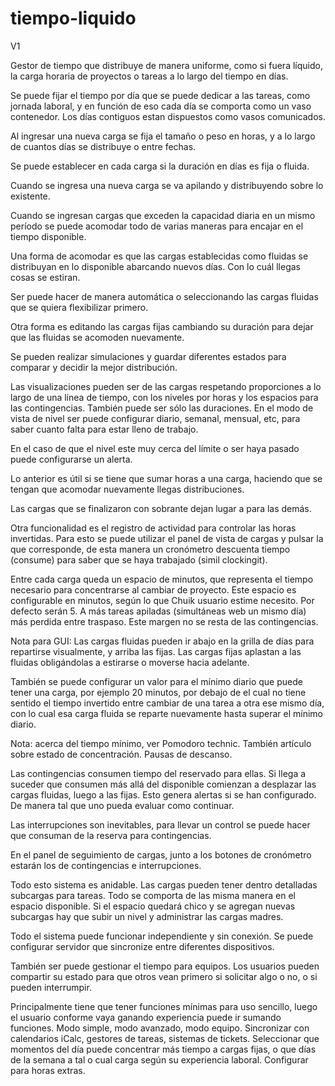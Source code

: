 # tiempo-liquido


V1

Gestor de tiempo que distribuye de  manera uniforme, como si fuera líquido, la carga horaria de  proyectos o tareas a lo largo del tiempo en días.

Se puede fijar el tiempo por día que se puede dedicar a las tareas, como jornada laboral, y en función de eso cada día se comporta como un vaso contenedor. Los días contiguos estan dispuestos como vasos comunicados.

Al ingresar una nueva carga se fija el tamaño o peso en horas, y a lo largo de cuantos días se distribuye o entre fechas.

Se puede establecer en cada carga si la duración en días es fija o fluida.

Cuando se ingresa una nueva carga se va apilando y distribuyendo sobre lo existente.

Cuando se ingresan cargas que exceden la capacidad diaria en un mismo período se puede acomodar todo de varias maneras para encajar en el tiempo disponible.

Una forma de acomodar es que las cargas establecidas como fluidas se distribuyan en lo disponible abarcando nuevos días. Con lo cuál llegas cosas se estiran.

Ser puede hacer de manera automática o seleccionando las cargas fluidas que se quiera flexibilizar primero.

Otra forma es editando las cargas fijas cambiando su duración para dejar que las fluidas se acomoden nuevamente.

Se pueden realizar simulaciones y guardar diferentes estados para comparar y decidir la mejor distribución.

Las visualizaciones pueden ser de las cargas respetando proporciones a lo largo de una línea de tiempo, con los niveles por horas y los espacios para las contingencias. También puede ser sólo las duraciones. En el modo de vista de nivel ser puede configurar diario, semanal, mensual, etc, para saber cuanto falta para estar lleno de trabajo.

En el caso de que el nivel este muy cerca del límite o ser haya pasado puede configurarse un alerta.

Lo anterior es útil si se tiene que sumar horas a una carga, haciendo que se tengan que acomodar nuevamente llegas distribuciones.

Las cargas que se finalizaron con sobrante dejan lugar a para las demás.

Otra funcionalidad es el registro de actividad para controlar las horas invertidas. Para esto se puede utilizar el panel de vista de cargas y pulsar la que corresponde, de esta manera un cronómetro descuenta tiempo (consume) para saber que se haya trabajado (simil clockingit).

Entre cada carga queda un espacio de minutos, que representa el tiempo necesario para concentrarse al cambiar de proyecto. Este espacio es configurable en minutos, según lo que Chuik usuario estime necesito. Por defecto serán 5. A más tareas apiladas (simultáneas web un mismo día) más perdida entre traspaso. Este margen no se resta de las contingencias.

Nota para GUI: Las cargas fluidas pueden ir abajo en la grilla de días para repartirse visualmente, y arriba las fijas. Las cargas fijas aplastan a las fluidas obligándolas a estirarse o moverse hacia adelante.

También se puede configurar un valor para el mínimo diario que puede tener una carga, por ejemplo 20 minutos, por debajo de el cual no tiene sentido el tiempo invertido entre cambiar de una tarea a otra ese mismo día, con lo cual esa carga fluida se reparte nuevamente hasta superar el mínimo diario.

Nota: acerca del tiempo mínimo, ver Pomodoro technic. También artículo sobre estado de concentración. Pausas de descanso.

Las contingencias consumen tiempo del reservado para ellas. Si llega a suceder que consumen más allá del disponible comienzan a desplazar las cargas fluidas, luego a las fijas. Esto genera alertas si se han configurado. De manera tal que uno pueda evaluar como continuar.

Las interrupciones son inevitables, para llevar un control se puede hacer que consuman de la reserva para contingencias.

En el panel de seguimiento de cargas, junto a los botones de cronómetro estarán los de contingencias e interrupciones.

Todo esto sistema es anidable. Las cargas pueden tener dentro detalladas subcargas para tareas. Todo se comporta de las misma manera en el espacio disponible. Si el espacio quedará chico y se agregan nuevas subcargas hay que subir un nivel y administrar las cargas madres.

Todo el sistema puede funcionar independiente y sin conexión. Se puede configurar servidor que sincronize entre diferentes dispositivos.

También ser puede gestionar el tiempo para equipos. Los usuarios pueden compartir su estado para que otros vean primero si solicitar algo o no, o si pueden interrumpir.

Principalmente tiene que tener funciones mínimas para uso sencillo, luego el usuario conforme vaya ganando experiencia puede ir sumando funciones. Modo simple, modo avanzado, modo equipo. Sincronizar con calendarios iCalc, gestores de tareas, sistemas de tickets. Seleccionar que momentos del día puede concentrar más tiempo a cargas fijas, o que días de la semana a tal o cual carga según su experiencia laboral. Configurar para horas extras.
